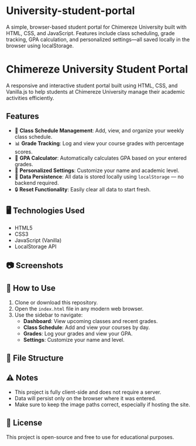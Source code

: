 # University-student-portal
A simple, browser-based student portal for Chimereze University built with HTML, CSS, and JavaScript. Features include class scheduling, grade tracking, GPA calculation, and personalized settings—all saved locally in the browser using localStorage.

# Chimereze University Student Portal

A responsive and interactive student portal built using HTML, CSS, and Vanilla.js to help students at Chimereze University manage their academic activities efficiently.

## Features

- 📅 **Class Schedule Management**: Add, view, and organize your weekly class schedule.
- 📊 **Grade Tracking**: Log and view your course grades with percentage scores.
- 🧮 **GPA Calculator**: Automatically calculates GPA based on your entered grades.
- 📝 **Personalized Settings**: Customize your name and academic level.
- 📂 **Data Persistence**: All data is stored locally using `localStorage` — no backend required.
- 🔒 **Reset Functionality**: Easily clear all data to start fresh.

## 🖥️ Technologies Used

- HTML5
- CSS3
- JavaScript (Vanilla)
- LocalStorage API

## 📷 Screenshots




## 🔧 How to Use

1. Clone or download this repository.
2. Open the `index.html` file in any modern web browser.
3. Use the sidebar to navigate:
   - **Dashboard**: View upcoming classes and recent grades.
   - **Class Schedule**: Add and view your courses by day.
   - **Grades**: Log your grades and view your GPA.
   - **Settings**: Customize your name and level.

## 📁 File Structure


## ⚠️ Notes

- This project is fully client-side and does not require a server.
- Data will persist only on the browser where it was entered.
- Make sure to keep the image paths correct, especially if hosting the site.

## 📄 License

This project is open-source and free to use for educational purposes.


